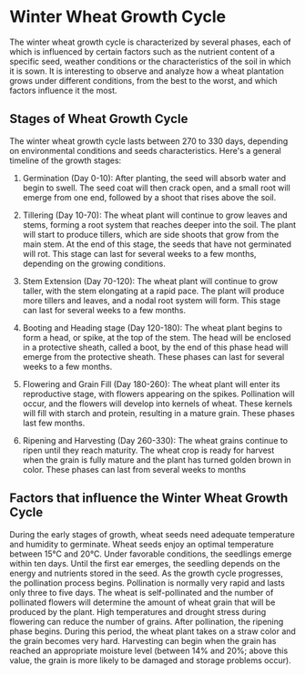 # Winter Wheat Growth Cycle

The winter wheat growth cycle is characterized by several phases, each of which is influenced
by certain factors such as the nutrient content of a specific seed, weather conditions or
the characteristics of the soil in which it is sown. It is interesting to observe and analyze
how a wheat plantation grows under different conditions, from the best to the worst, and
which factors influence it the most.

## Stages of Wheat Growth Cycle
The winter wheat growth cycle lasts between 270 to 330 days, depending on environmental conditions and seeds characteristics.
Here's a general timeline of the growth stages:

1. Germination (Day 0-10): After planting, the seed will absorb water and begin to swell. The seed coat will then crack open, and a small root will emerge from one end, followed by a shoot that rises above the soil.

2. Tillering (Day 10-70): The wheat plant will continue to grow leaves and stems, forming a root system that reaches deeper into the soil. The plant will start to produce tillers, which are side shoots that grow from the main stem. At the end of this stage, the seeds that have not germinated will rot. This stage can last for several weeks to a few months, depending on the growing conditions.

3. Stem Extension (Day 70-120): The wheat plant will continue to grow taller, with the stem elongating at a rapid pace. The plant will produce more tillers and leaves, and a nodal root system will form. This stage can last for several weeks to a few months.

4. Booting and Heading stage (Day 120-180): The wheat plant begins to form a head, or spike, at the top of the stem. The head will be enclosed in a protective sheath, called a boot, by the end of this phase head will emerge from the protective sheath. These phases can last for several weeks to a few months.

5. Flowering and Grain Fill (Day 180-260): The wheat plant will enter its reproductive stage, with flowers appearing on the spikes. Pollination will occur, and the flowers will develop into kernels of wheat. These kernels will fill with starch and protein, resulting in a mature grain. These phases last few months.

6. Ripening and Harvesting (Day 260-330): The wheat grains continue to ripen until they reach maturity. The wheat crop is ready for harvest when the grain is fully mature and the plant has turned golden brown in color. These phases can last from several weeks to months

## Factors that influence the Winter Wheat Growth Cycle
During the early stages of growth, wheat seeds need adequate temperature and humidity to germinate. Wheat seeds enjoy an optimal temperature between 15°C and 20°C. Under favorable conditions, the seedlings emerge within ten days. Until the first ear emerges, the seedling depends on the energy and nutrients stored in the seed.
As the growth cycle progresses, the pollination process begins. Pollination is normally very rapid and lasts only three to five days. The wheat is self-pollinated and the number of pollinated flowers will determine the amount of wheat grain that will be produced by the plant. High temperatures and drought stress during flowering can reduce the number of grains.
After pollination, the ripening phase begins. During this period, the wheat plant takes on a straw color and the grain becomes very hard. Harvesting can begin when the grain has reached an appropriate moisture level (between 14% and 20%; above this value, the grain is more likely to be damaged and storage problems occur).
